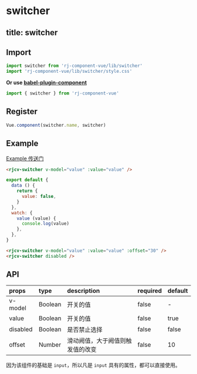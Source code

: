 # switcher

title: switcher
---

## Import

``` js
import switcher from 'rj-component-vue/lib/switcher'
import 'rj-component-vue/lib/switcher/style.css'
```

**Or use [babel-plugin-component](https://www.npmjs.com/package/babel-plugin-component)**

``` js
import { switcher } from 'rj-component-vue'
```

## Register

``` js
Vue.component(switcher.name, switcher)
```

## Example

[Example 传送门](//zhouyu1993.github.io/awesome/rjcv/#/switcher)

``` html
<rjcv-switcher v-model="value" :value="value" />
```

``` js
export default {
  data () {
    return {
      value: false,
    }
  },
  watch: {
    value (value) {
      console.log(value)
    },
  },
}
```

``` html
<rjcv-switcher v-model="value" :value="value" :offset="30" />
<rjcv-switcher disabled />
```

## API

| props | type | description | required | default |
|:---|:---|:---|:--|:---|
| v-model | Boolean | 开关的值 | false | - |
| value | Boolean | 开关的值 | false | true |
| disabled | Boolean | 是否禁止选择 | false | false |
| offset | Number | 滑动阙值，大于阙值则触发值的改变 | false | 10 |

因为该组件的基础是 `input`，所以凡是 `input` 具有的属性，都可以直接使用。

